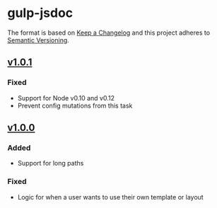 # gulp-jsdoc
The format is based on [Keep a Changelog](http://keepachangelog.com/)
and this project adheres to [Semantic Versioning](http://semver.org/).

## [v1.0.1](https://github.com/mlucool/gulp-jsdoc3/compare/v1.0.0...v1.0.1)
### Fixed
- Support for Node v0.10 and v0.12
- Prevent config mutations from this task

## [v1.0.0](https://github.com/mlucool/gulp-jsdoc3/compare/v0.3.0...v0.1.0)
### Added
- Support for long paths

### Fixed
- Logic for when a user wants to use their own template or layout
